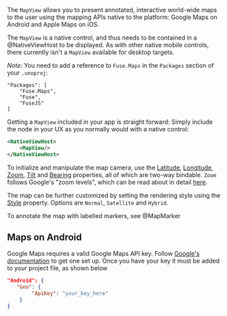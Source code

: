 The `MapView` allows you to present annotated, interactive world-wide maps to the user using the mapping APIs native to the platform: Google Maps on Android and Apple Maps on iOS.

The `MapView` is a native control, and thus needs to be contained in a @NativeViewHost to be displayed. As with other native mobile controls, there currently isn't a `MapView` available for desktop targets.

*Note:* You need to add a reference to `Fuse.Maps` in the `Packages` section of your `.unoproj`:

```
"Packages": [
	"Fuse.Maps",
	"Fuse",
	"FuseJS"
]
```

Getting a `MapView` included in your app is straight forward: Simply include the node in your UX as you normally would with a native control:

```XML
<NativeViewHost>
	<MapView/>
</NativeViewHost>
```

To initialize and manipulate the map camera, use the [Latitude](api:fuse/controls/mapview/latitude), [Longitude](api:fuse/controls/mapview/longitude), [Zoom](api:fuse/controls/mapview/zoom), [Tilt](api:fuse/controls/mapview/tilt) and [Bearing](api:fuse/controls/mapview/bearing) properties, all of which are two-way bindable.
`Zoom` follows Google's "zoom levels", which can be read about in detail [here](https://developers.google.com/maps/documentation/static-maps/intro#Zoomlevels).

The map can be further customized by setting the rendering style using the [Style](api:fuse/controls/mapview/style) property.
Options are `Normal`, `Satellite` and `Hybrid`.

To annotate the map with labelled markers, see @MapMarker

## Maps on Android

Google Maps requires a valid Google Maps API key. Follow [Google's documentation](https://developers.google.com/maps/documentation/android-api/signup) to get one set up. Once you have your key it must be added to your project file, as shown below

```JSON
"Android": {
   "Geo": {
        "ApiKey": "your_key_here"
    }
}
```
